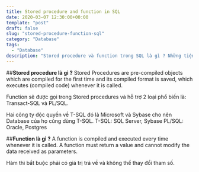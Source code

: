 ```yaml
---
title: Stored procedure and function in SQL
date: 2020-03-07 12:30:00+00:00
template: "post"
draft: false
slug: "stored-procedure-function-sql"
category: "Database"
tags:
  - "Database"
description: "Stored procedure và function trong SQL là gì ? Những tiện ích và ứng dụng trong những trường hợp nào ?"
---
```

##**Stored procedure là gì ?**
Stored Procedures are pre-compiled objects which are compiled for the first time and its compiled format is saved, which executes (compiled code) whenever it is called.

Function sẽ được gọi trong Stored procedures và hỗ trợ 2 loại phổ biến là: Transact-SQL và PL/SQL.

Hai công ty độc quyền về T-SQL đó là Microsoft và Sybase cho nên Database của họ cũng dùng T-SQL.
T-SQL: SQL Server, Sybase
PL/SQL: Oracle, Postgres



##**Function là gì ?**
A function is compiled and executed every time whenever it is called. A function must return a value and cannot modify the data received as parameters.

Hàm thì bắt buộc phải có giá trị trả về và không thể thay đổi tham số.

